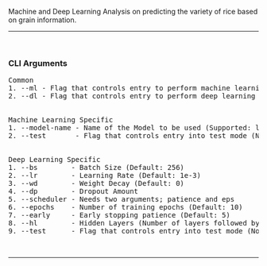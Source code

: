 Machine and Deep Learning Analysis on predicting the variety of rice based on grain information.

---

&nbsp;

### **CLI Arguments**
<pre>
Common
1. --ml - Flag that controls entry to perform machine learning analysis
2. --dl - Flag that controls entry to perform deep learning analysis


Machine Learning Specific
1. --model-name - Name of the Model to be used (Supported: lgr, gnb, knc, dtc, rfc, xgc)
2. --test       - Flag that controls entry into test mode (Not Implemented as yet) 


Deep Learning Specific
1. --bs        - Batch Size (Default: 256)
2. --lr        - Learning Rate (Default: 1e-3)
3. --wd        - Weight Decay (Default: 0)
4. --dp        - Dropout Amount
5. --scheduler - Needs two arguments; patience and eps
6. --epochs    - Number of training epochs (Default: 10)
7. --early     - Early stopping patience (Default: 5)
8. --hl        - Hidden Layers (Number of layers followed by number of neurons in each layer)
9. --test      - Flag that controls entry into test mode (Not Implemented as yet)     
</pre>

&nbsp;

---